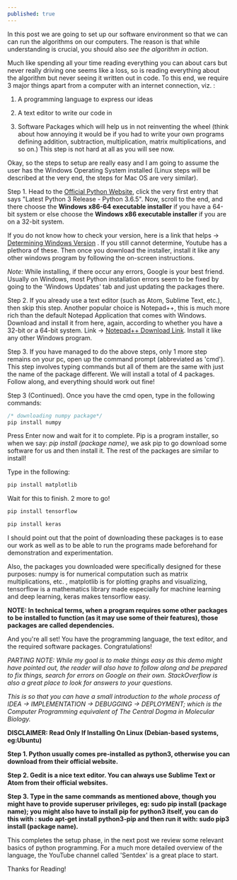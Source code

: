 ```yaml
---
published: true
---
```

In this post we are going to set up our software environment so that we can can run the algorithms on our computers. The reason is that while understanding is crucial, you should also *see the algorithm in action*. 

Much like spending all your time reading everything you can about cars but never really driving one seems like a loss, so is reading everything about the algorithm but never seeing it written out in code. To this end, we require 3 major things apart from a computer with an internet connection, viz. :

1. A programming language to express our ideas

2. A text editor to write our code in

3. Software Packages which will help us in not reinventing the wheel (think about how annoying it would be if you had to write your own programs defining addition, subtraction, multiplication, matrix multiplications, and so on.) This step is not hard at all as you will see now.

Okay, so the steps to setup are really easy and I am going to assume the user has the Windows Operating System installed (Linux steps will be described at the very end, the steps for Mac OS are very similar).


Step 1. Head to the [Official Python Website](https://www.python.org/downloads/windows/ "Official Python Website"), click the very first entry that says "Latest Python 3 Release - Python 3.6.5". Now, scroll to the end, and there choose the **Windows x86-64 executable installer** if you have a 64-bit system or else choose the **Windows x86 executable installer** if you are on a 32-bit system. 

If you do not know how to check your version, here is a link that helps -> [Determining Windows Version](https://support.microsoft.com/en-in/help/827218/how-to-determine-whether-a-computer-is-running-a-32-bit-version-or-64) . If you still cannot determine, Youtube has a plethora of these. Then once you download the installer, install it like any other windows program by following the on-screen instructions. 

*Note:* While installing, if there occur any errors, Google is your best friend. Usually on Windows, most Python installation errors seem to be fixed by going to the 'Windows Updates' tab and just updating the packages there.


Step 2. If you already use a text editor (such as Atom, Sublime Text, etc.), then skip this step. Another popular choice is Notepad++, this is much more rich than the default Notepad Application that comes with Windows. Download and install it from here, again, according to whether you have a 32-bit or a 64-bit system. Link -> [Notepad++ Download Link](https://notepad-plus-plus.org/download/v7.5.6.html). Install it like any other Windows program.


Step 3. If you have managed to do the above steps, only 1 more step remains on your pc, open up the command prompt (abbreviated as 'cmd'). This step involves typing commands but all of them are the same with just the name of the package different. We will install a total of 4 packages. Follow along, and everything should work out fine!

Step 3 (Continued). Once you have the cmd open, type in the following commands:

```javascript
/* downloading numpy package*/
pip install numpy
```

Press Enter now and wait for it to complete. Pip is a program installer, so when we say: *pip install (package name)*, we ask pip to go download some software for us and then install it. The rest of the packages are similar to install!

Type in the following:

```python
pip install matplotlib
```

Wait for this to finish. 2 more to go!

```python
pip install tensorflow
```

```python
pip install keras
```

I should point out that the point of downloading these packages is to ease our work as well as to be able to run the programs made beforehand for demonstration and experimentation.

Also, the packages you downloaded were specifically designed for these purposes: numpy is for numerical computation such as matrix multiplications, etc. , matplotlib is for plotting graphs and visualizing, tensorflow is a mathematics library made especially for machine learning and deep learning, keras makes tensorflow easy.

**NOTE: In technical terms, when a program requires some other packages to be installed to function (as it may use some of their features), those packages are called dependencies.**


And you're all set! You have the programming language, the text editor, and the required software packages. Congratulations!


*PARTING NOTE: While my goal is to make things easy as this demo might have pointed out, the reader will also have to follow along and be prepared to fix things, search for errors on Google on their own. StackOverflow is also a great place to look for answers to your questions.* 

*This is so that you can have a small introduction to the whole process of IDEA -> IMPLEMENTATION -> DEBUGGING -> DEPLOYMENT; which is the Computer Programming equivalent of The Central Dogma in Molecular Biology.*

**DISCLAIMER: Read Only If Installing On Linux (Debian-based systems, eg:Ubuntu)**

**Step 1. Python usually comes pre-installed as python3, otherwise you can download from their official website.**

**Step 2. Gedit is a nice text editor. You can always use Sublime Text or Atom from their official websites.**

**Step 3. Type in the same commands as mentioned above, though you might have to provide superuser privileges, eg: sudo pip install (package name); you might also have to install pip for python3 itself, you can do this with : sudo apt-get install python3-pip and then run it with: sudo pip3 install (package name).**

This completes the setup phase, in the next post we review some relevant basics of python programming. For a much more detailed overview of the language, the YouTube channel called 'Sentdex' is a great place to start.

Thanks for Reading!
